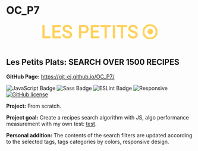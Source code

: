 <h1>OC_P7</h1>

<div align='center'>

 <img src="./assets/logo/logo.png" alt="Les petits plats Logo" title="Les petits plats Logo" width="auto" height="auto"/>
 
</div><br>

<h2>Les Petits Plats: SEARCH OVER 1500 RECIPES</h2>

<strong>GitHub Page:</strong> https://git-ej.github.io/OC_P7/


![JavaScript Badge](https://img.shields.io/badge/JavaScript-F7DF1E?logo=javascript&logoColor=000&style=flat)
![Sass Badge](https://img.shields.io/badge/Sass-C69?logo=sass&logoColor=fff&style=flat)
![ESLint Badge](https://img.shields.io/badge/ESLint-4B32C3?logo=eslint&logoColor=fff&style=flat)
![Responsive](https://img.shields.io/badge/Responsive-08BFF1)
[![GitHub license](https://img.shields.io/github/license/Naereen/StrapDown.js.svg)](https://github.com/Naereen/StrapDown.js/blob/master/LICENSE)


<strong>Project:</strong> From scratch. 

<strong>Project goal:</strong> Create a recipes search algorithm with JS, algo performance measurement with my own test: [test](https://github.com/Git-EJ/OC_P7/blob/loop_for-let/scripts/utils/bench.js).

<strong>Personal addition:</strong> The contents of the search filters are updated according to the selected tags, tags categories by colors, responsive design.

